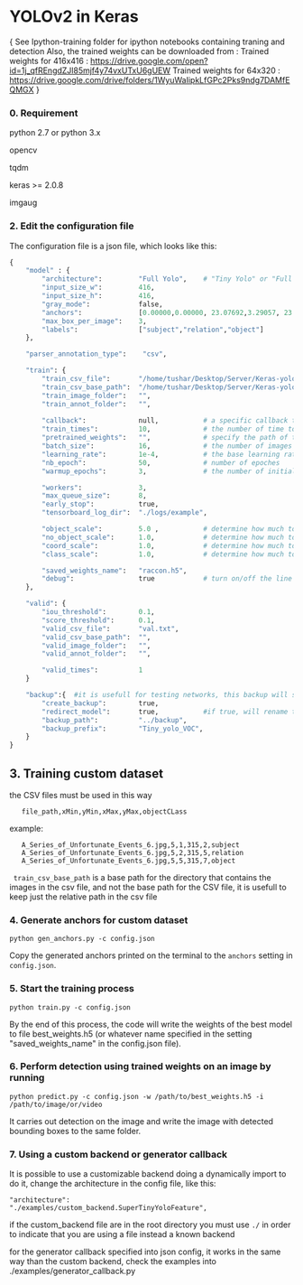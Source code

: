 # YOLOv2 in Keras 

{ 
    See Ipython-training folder for ipython notebooks containing traning and detection
    Also, the trained weights can be downloaded from :
    Trained weights for 416x416 : https://drive.google.com/open?id=1j_qfREngdZJl85mjf4y74vxUTxU6gUEW
    Trained weights for 64x320 : https://drive.google.com/drive/folders/1WyuWaIipkLfGPc2Pks9ndg7DAMfEQMGX
}

### 0. Requirement

python 2.7 or python 3.x

opencv

tqdm

keras >= 2.0.8

imgaug


### 2. Edit the configuration file
The configuration file is a json file, which looks like this:

```python
{
    "model" : {
        "architecture":         "Full Yolo",    # "Tiny Yolo" or "Full Yolo" or "MobileNet" or "SqueezeNet" or "Inception3"
        "input_size_w":         416,
        "input_size_h":         416,
        "gray_mode":            false,
        "anchors":              [0.00000,0.00000, 23.07692,3.29057, 23.07692,1.53049, 23.07692,0.92308, 23.07692,0.46154],
        "max_box_per_image":    3,        
        "labels":               ["subject","relation","object"]
    },

    "parser_annotation_type":    "csv",

    "train": {
        "train_csv_file":       "/home/tushar/Desktop/Server/Keras-yolo2/1747-annotation.csv",
        "train_csv_base_path":  "/home/tushar/Desktop/Server/Keras-yolo2/1747-train-images-416*416/",
        "train_image_folder":   "",
        "train_annot_folder":   "",      
          
        "callback":             null,           # a specific callback to apply into image augmentation
        "train_times":          10,             # the number of time to cycle through the training set, useful for small datasets
        "pretrained_weights":   "",             # specify the path of the pretrained weights, but it's fine to start from scratch
        "batch_size":           16,             # the number of images to read in each batch
        "learning_rate":        1e-4,           # the base learning rate of the default Adam rate scheduler
        "nb_epoch":             50,             # number of epoches
        "warmup_epochs":        3,              # the number of initial epochs during which the sizes of the 5 boxes in each cell is forced to match the sizes of the 5 anchors, this trick seems to improve precision emperically

        "workers":              3,
        "max_queue_size":       8,
        "early_stop":           true,
        "tensorboard_log_dir":  "./logs/example",

        "object_scale":         5.0 ,           # determine how much to penalize wrong prediction of confidence of object predictors
        "no_object_scale":      1.0,            # determine how much to penalize wrong prediction of confidence of non-object predictors
        "coord_scale":          1.0,            # determine how much to penalize wrong position and size predictions (x, y, w, h)
        "class_scale":          1.0,            # determine how much to penalize wrong class prediction

        "saved_weights_name":   "raccon.h5",
        "debug":                true            # turn on/off the line that prints current confidence, position, size, class losses and recall
    },

    "valid": {
        "iou_threshold":        0.1,
        "score_threshold":      0.1,
        "valid_csv_file":       "val.txt",
        "valid_csv_base_path":  "",
        "valid_image_folder":   "",
        "valid_annot_folder":   "",

        "valid_times":          1
    }

    "backup":{  #it is usefull for testing networks, this backup will save the whole repsoitory, and can be used again in the future
        "create_backup":        true,
        "redirect_model":       true,           #if true, will rename tensorboard_log_dir and saved_weights_name to keep in same directory
        "backup_path":          "../backup",
        "backup_prefix":        "Tiny_yolo_VOC",
    }
}

```

## 3. Training custom dataset

 the CSV files must be used in this way
 ```
    file_path,xMin,yMin,xMax,yMax,objectCLass    
 ```
 example:
 ```
    A_Series_of_Unfortunate_Events_6.jpg,5,1,315,2,subject
    A_Series_of_Unfortunate_Events_6.jpg,5,2,315,5,relation
    A_Series_of_Unfortunate_Events_6.jpg,5,5,315,7,object
 ```

 ``` train_csv_base_path``` is a base path for the directory that contains the images in the csv file, and not the base path for the CSV file, it is usefull to keep just the relative path in the csv file

### 4. Generate anchors for custom dataset 

`python gen_anchors.py -c config.json`

Copy the generated anchors printed on the terminal to the ```anchors``` setting in ```config.json```.

### 5. Start the training process

`python train.py -c config.json`

By the end of this process, the code will write the weights of the best model to file best_weights.h5 (or whatever name specified in the setting "saved_weights_name" in the config.json file). 

### 6. Perform detection using trained weights on an image by running
`python predict.py -c config.json -w /path/to/best_weights.h5 -i /path/to/image/or/video`

It carries out detection on the image and write the image with detected bounding boxes to the same folder.

### 7. Using a custom backend or generator callback

It is possible to use a customizable backend doing a dynamically import
to do it, change the architecture in the config file, like this:
```
"architecture":         "./examples/custom_backend.SuperTinyYoloFeature",
```
if the custom_backend file are in the root directory you must use ```./``` in order to indicate that you are using a file instead a known backend

for the generator callback specified into json config, it works in the same way than the custom backend, check the examples into ./examples/generator_callback.py
